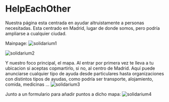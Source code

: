 # HelpEachOther
Nuestra página esta centrada en ayudar altruistamente a personas necesitadas. 
Esta centrado en Madrid, lugar de donde somos, pero podría ampliarse a cualquier ciudad.

Mainpage:
![solidarium1](https://github.com/Ruizfuente/HelpEachOther/assets/166864596/76a61768-cb4d-4130-83d4-a6885897ee72)

![solidarium2](https://github.com/Ruizfuente/HelpEachOther/assets/166864596/5dc7f058-77cf-40a3-8844-e1bf1e0a5aa4)


Y nuestro foco principal, el mapa. Al entrar por primera vez te lleva a tu ubicacion si aceptas copmartirlo, si no, al centro de Madrid.
Aquí puede anunciarse cualquier tipo de ayuda desde particulares hasta organizaciones con distintos tipos de ayudas, como podría ser transporte, alojamiento, comida, medicinas ...
![solidarium3](https://github.com/Ruizfuente/HelpEachOther/assets/166864596/7df9a456-7967-434c-b028-820d1657cead)

Junto a un formulario para añadir puntos a dicho mapa:
![solidarium4](https://github.com/Ruizfuente/HelpEachOther/assets/166864596/4ec9329e-39ee-49dd-a554-9390d4bb4ec3)







